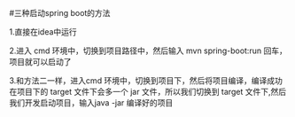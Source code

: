 #三种启动spring boot的方法

1.直接在idea中运行

2.进入 cmd 环境中，切换到项目路径中，然后输入 mvn spring-boot:run 回车，项目就可以启动了

3.和方法二一样，进入cmd 环境中，切换到项目下，然后将项目编译，编译成功在项目下的 target 文件下会多一个 jar 文件，所以我们切换到 target 文件下,然后我们开发启动项目，输入java -jar 编译好的项目